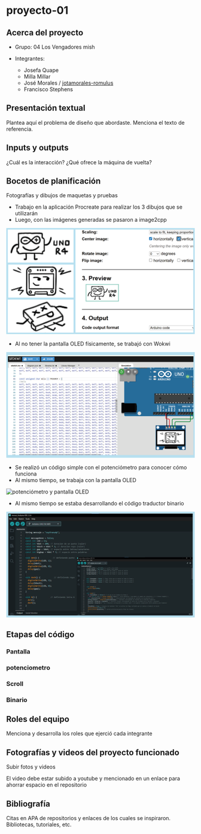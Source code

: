 # proyecto-01

## Acerca del proyecto

- Grupo: 04 Los Vengadores mish

- Integrantes:
  - Josefa Quape
  - Milla Millar
  - José Morales / [jotamorales-romulus](https://github.com/jotamorales-romulus)
  - Francisco Stephens

## Presentación textual

Plantea aquí el problema de diseño que abordaste. Menciona el texto de referencia.

## Inputs y outputs

¿Cuál es la interacción? ¿Qué ofrece la máquina de vuelta?

## Bocetos de planificación

Fotografías y dibujos de maquetas y pruebas

- Trabajo en la aplicación Procreate para realizar los 3 dibujos que se utilizarán
- Luego, con las imágenes generadas se pasaron a image2cpp
  
![dibujo procreate a image2cpp](./imagenes/imagenCodigo.png)

- Al no tener la pantalla OLED físicamente, se trabajó con Wokwi
  
![trabajo en wokwi](./imagenes/wokwi.png)

- Se realizó un código simple con el potenciómetro para conocer cómo funciona
- Al mismo tiempo, se trabaja con la pantalla OLED
  
![potenciómetro y pantalla OLED](./imagenes/pantallaPotenciometro.png)

- Al mismo tiempo se estaba desarrollando el código traductor binario
  
![traductor binario](./imagenes/traductorBinario.png)


## Etapas del código

### Pantalla 












### potenciometro



















### Scroll 






















### Binario


















## Roles del equipo

Menciona y desarrolla los roles que ejerció cada integrante

## Fotografías y videos del proyecto funcionado

Subir fotos y videos

El video debe estar subido a youtube y mencionado en un enlace para ahorrar espacio en el repositorio

## Bibliografía

Citas en APA de repositorios y enlaces de los cuales se inspiraron. Bibliotecas, tutoriales, etc.

